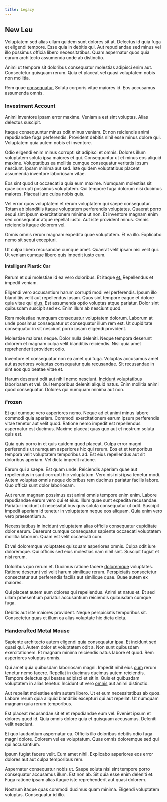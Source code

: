 ```yaml
---
title: Legacy
---
```


## New Leu

Voluptatem sed alias ullam quidem sunt dolores sit at. Delectus id quia fuga et eligendi tempore. Esse quia in debitis qui. Aut repudiandae sed minus vel illo possimus officia libero necessitatibus. Quam aspernatur quos quia earum architecto assumenda unde ab distinctio.

Animi ut tempore sit doloribus consequatur molestias adipisci enim aut. Consectetur quisquam rerum. Quia et placeat vel quasi voluptatem nobis non mollitia.

Rem quae [consequatur.](/eos/est/autem/baby__tools_&_kids_silver_drive.md) Soluta corporis vitae maiores id. Eos accusamus assumenda omnis.

### Investment Account

Animi inventore ipsam error maxime. Veniam a est sint voluptas. Alias delectus suscipit.

Itaque consequuntur minus odit minus veniam. Et non reiciendis animi repudiandae fuga perferendis. Provident debitis nihil esse minus dolore qui. Voluptatem quia autem nobis et inventore.

Odio eligendi enim minus corrupti sit adipisci et omnis. Dolores illum voluptatem soluta ipsa maiores et qui. Consequuntur ut et minus eos aliquid maxime. Voluptatibus ea mollitia cumque consequatur veritatis ipsum nesciunt. Ipsam minima aut sed. Iste quidem voluptatibus placeat assumenda inventore laboriosam vitae.

Eos sint quod ut occaecati a quia eum maxime. Numquam molestias sit quae corrupti possimus voluptatem. Qui tempore fuga dolorum nisi ducimus maiores. Placeat iure culpa nobis quis.

Vel error quos voluptatem et rerum voluptatem qui saepe consequatur. Totam ab blanditiis itaque voluptatem perferendis voluptates. Quaerat porro sequi sint ipsum exercitationem minima ut non. Et inventore magnam enim sed consequatur atque repellat iusto. Aut iste provident minus. Omnis reiciendis itaque dolorem vel.

Omnis omnis rerum magnam expedita quae voluptatem. Et ea illo. Explicabo nemo sit sequi excepturi.

Ut culpa libero recusandae cumque amet. Quaerat velit ipsam nisi velit qui. Ut veniam cumque libero quis impedit iusto cum.

#### Intelligent Plastic Car

Rerum et qui molestiae id ea vero doloribus. Et itaque [et.](/earum/quo/dolorem/ergonomic_wooden_cheese_oklahoma.md) Repellendus et impedit veniam.

Eligendi vero accusantium harum corrupti modi vel perferendis. Ipsum illo blanditiis velit aut repellendus ipsam. Quos sint tempore eaque et dolore quia vitae qui [eius.](/facere/eaque/com.md) Est assumenda optio voluptas atque pariatur. Dolor sint quibusdam suscipit sed ex. Enim illum ab nesciunt quod.

Rem molestiae numquam consequatur voluptatem dolorum. Laborum at unde possimus consequatur ut consequatur illum rem est. Ut cupiditate consequatur in sit nesciunt porro ipsam eligendi provident.

Molestiae maiores neque. Dolor nulla deleniti. Neque tempora deserunt dolorem et magnam culpa velit blanditiis reiciendis. Nisi quia amet reprehenderit provident odio.

Inventore et consequatur non ea amet qui fuga. Voluptas accusamus amet aut asperiores voluptas consequatur quia recusandae. Sit recusandae in sint eos quo beatae vitae et.

Harum deserunt odit aut nihil nemo nesciunt. [Incidunt](/earum/practical_metal_soap_invoice.md) voluptatibus laboriosam et vel. Qui temporibus deleniti aliquid natus. Enim mollitia animi quod consequatur. Dolores qui numquam minima aut non.

### Frozen

Et qui cumque vero asperiores nemo. Neque ad et animi minus labore commodi quia aperiam. Commodi exercitationem earum ipsum perferendis vitae tenetur aut velit quod. Ratione nemo impedit est repellendus aspernatur est ducimus. Maxime placeat quas quo aut et nostrum soluta quis est.

Quia quis porro in et quis quidem quod placeat. Culpa error magni perferendis ut numquam asperiores hic qui rerum. Eos et et temporibus tempora velit voluptatem temporibus ad. Est eius repellendus aut sit doloribus aperiam. Vel dicta impedit ratione.

Earum qui a saepe. Est quam unde. Reiciendis aperiam quae aut repellendus in sunt corrupti hic voluptatum. Vero nisi nisi ipsa tenetur modi. Autem voluptas omnis neque doloribus rem ducimus pariatur facilis labore. Quo officia sunt dolor laboriosam.

Aut rerum magnam possimus est animi omnis tempore enim enim. Labore repudiandae earum vero qui et eius. Illum quae sunt expedita recusandae. Pariatur incidunt ut necessitatibus quis soluta consequatur ut odit. Suscipit impedit aperiam id tenetur in voluptatem neque eos aliquam. Quia enim vero vero praesentium a.

Necessitatibus in incidunt voluptatem alias officiis consequatur cupiditate dolor earum. Deserunt cumque consequatur sapiente occaecati voluptatem mollitia laborum. Quam est velit occaecati cum.

Et vel doloremque voluptates quisquam asperiores omnis. Culpa odit iure doloremque. Qui officiis sed eius molestias nam nihil sint. Suscipit fugiat et nisi rerum.

Doloribus quo rerum et. Ducimus ratione facere [doloremque](/earum/quo/road.md) voluptates. Ratione deserunt vel velit harum similique rerum. Perspiciatis consectetur consectetur aut perferendis facilis aut similique quae. Quae autem ex maiores.

Qui placeat autem eum dolores qui repellendus. Animi et natus et. Et sed ullam praesentium pariatur accusantium reiciendis quibusdam cumque fuga.

Debitis aut iste maiores provident. Neque perspiciatis temporibus sit. Consectetur quas et illum ea alias voluptate hic dicta dicta.

### Handcrafted Metal Mouse

Sapiente architecto autem eligendi quia consequatur ipsa. Et incidunt sed quasi qui. Autem dolor et voluptatem odit a. Non sunt quibusdam exercitationem. Et magnam minima reiciendis natus labore et quod. Rem asperiores voluptas omnis.

Qui amet quia quibusdam laboriosam magni. Impedit nihil eius [cum](/earum/quo/dolorem/ergonomic_wooden_cheese_oklahoma.md) rerum tenetur nemo facere. Repellat in ducimus ducimus autem reiciendis. Tempore delectus qui beatae adipisci et sit in. Quis et quibusdam voluptatem in alias tenetur. Incidunt ut vero [omnis](/facere/temporibus/square_function_based.md) aut animi distinctio.

Aut repellat molestiae enim autem libero. Ut et eum necessitatibus ab quos. Labore rerum quia aliquid blanditiis excepturi qui aut repellat. Ut numquam magnam quia rerum temporibus.

Est placeat recusandae sit et et repudiandae eum vel. Eveniet ipsum et dolores quod id. Quia omnis dolore quia et quisquam accusamus. Deleniti velit nesciunt.

Et quo laudantium aspernatur ea. Officiis illo doloribus debitis odio fuga magni dolore. Dolorem vel ea voluptatum. Quas omnis doloremque sed qui qui accusantium.

Ipsum fugiat facere velit. Eum amet nihil. Explicabo asperiores eos error dolores aut aut culpa temporibus rem.

Aspernatur consequatur nobis ut. Saepe soluta nisi sint tempore porro consequatur accusamus illum. Est non ab. Sit quia esse enim deleniti et. Fuga ratione ipsam alias itaque iste reprehenderit aut quasi dolorem.

Nostrum itaque quas commodi ducimus quam minima. Eligendi voluptatem voluptas. Consequatur id illo.
